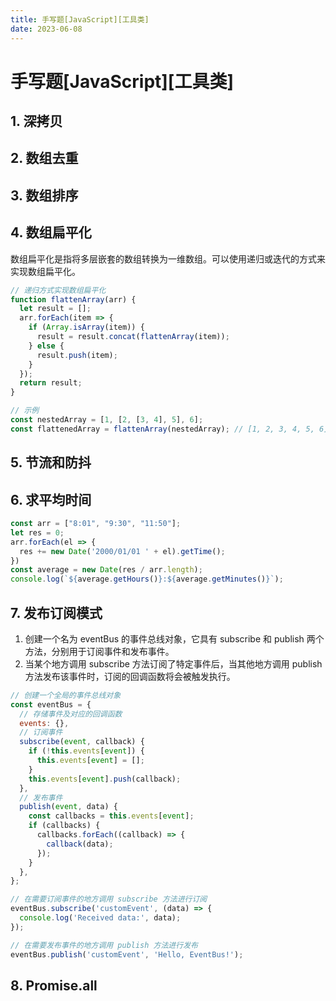 ```yaml
---
title: 手写题[JavaScript][工具类]
date: 2023-06-08
---
```


# 手写题[JavaScript][工具类]



## 1. 深拷贝





## 2. 数组去重





## 3. 数组排序





## 4. 数组扁平化

数组扁平化是指将多层嵌套的数组转换为一维数组。可以使用递归或迭代的方式来实现数组扁平化。

```javascript
// 递归方式实现数组扁平化
function flattenArray(arr) {
  let result = [];
  arr.forEach(item => {
    if (Array.isArray(item)) {
      result = result.concat(flattenArray(item));
    } else {
      result.push(item);
    }
  });
  return result;
}

// 示例
const nestedArray = [1, [2, [3, 4], 5], 6];
const flattenedArray = flattenArray(nestedArray); // [1, 2, 3, 4, 5, 6]
```



## 5. 节流和防抖





## 6. 求平均时间

```javascript
const arr = ["8:01", "9:30", "11:50"];
let res = 0;
arr.forEach(el => {
  res += new Date('2000/01/01 ' + el).getTime();
})
const average = new Date(res / arr.length);
console.log(`${average.getHours()}:${average.getMinutes()}`);
```



## 7. 发布订阅模式

1. 创建一个名为 eventBus 的事件总线对象，它具有 subscribe 和 publish 两个方法，分别用于订阅事件和发布事件。
2. 当某个地方调用 subscribe 方法订阅了特定事件后，当其他地方调用 publish 方法发布该事件时，订阅的回调函数将会被触发执行。

```javascript
// 创建一个全局的事件总线对象
const eventBus = {
  // 存储事件及对应的回调函数
  events: {},
  // 订阅事件
  subscribe(event, callback) {
    if (!this.events[event]) {
      this.events[event] = [];
    }
    this.events[event].push(callback);
  },
  // 发布事件
  publish(event, data) {
    const callbacks = this.events[event];
    if (callbacks) {
      callbacks.forEach((callback) => {
        callback(data);
      });
    }
  },
};

// 在需要订阅事件的地方调用 subscribe 方法进行订阅
eventBus.subscribe('customEvent', (data) => {
  console.log('Received data:', data);
});

// 在需要发布事件的地方调用 publish 方法进行发布
eventBus.publish('customEvent', 'Hello, EventBus!');
```



## 8. Promise.all



